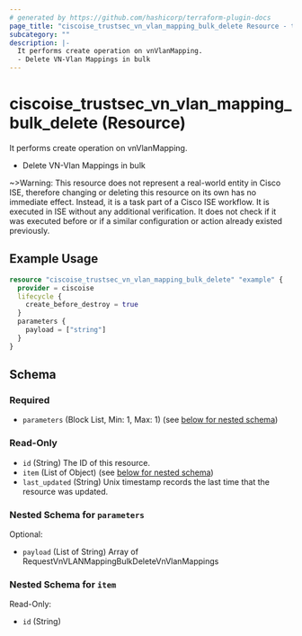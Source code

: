 ```yaml
---
# generated by https://github.com/hashicorp/terraform-plugin-docs
page_title: "ciscoise_trustsec_vn_vlan_mapping_bulk_delete Resource - terraform-provider-ciscoise"
subcategory: ""
description: |-
  It performs create operation on vnVlanMapping.
  - Delete VN-Vlan Mappings in bulk
---
```


# ciscoise_trustsec_vn_vlan_mapping_bulk_delete (Resource)

It performs create operation on vnVlanMapping.
- Delete VN-Vlan Mappings in bulk


~>Warning: This resource does not represent a real-world entity in Cisco ISE, therefore changing or deleting this resource on its own has no immediate effect. Instead, it is a task part of a Cisco ISE workflow. It is executed in ISE without any additional verification. It does not check if it was executed before or if a similar configuration or action already existed previously.

## Example Usage

```terraform
resource "ciscoise_trustsec_vn_vlan_mapping_bulk_delete" "example" {
  provider = ciscoise
  lifecycle {
    create_before_destroy = true
  }
  parameters {
    payload = ["string"]
  }
}
```

<!-- schema generated by tfplugindocs -->
## Schema

### Required

- `parameters` (Block List, Min: 1, Max: 1) (see [below for nested schema](#nestedblock--parameters))

### Read-Only

- `id` (String) The ID of this resource.
- `item` (List of Object) (see [below for nested schema](#nestedatt--item))
- `last_updated` (String) Unix timestamp records the last time that the resource was updated.

<a id="nestedblock--parameters"></a>
### Nested Schema for `parameters`

Optional:

- `payload` (List of String) Array of RequestVnVLANMappingBulkDeleteVnVlanMappings


<a id="nestedatt--item"></a>
### Nested Schema for `item`

Read-Only:

- `id` (String)


